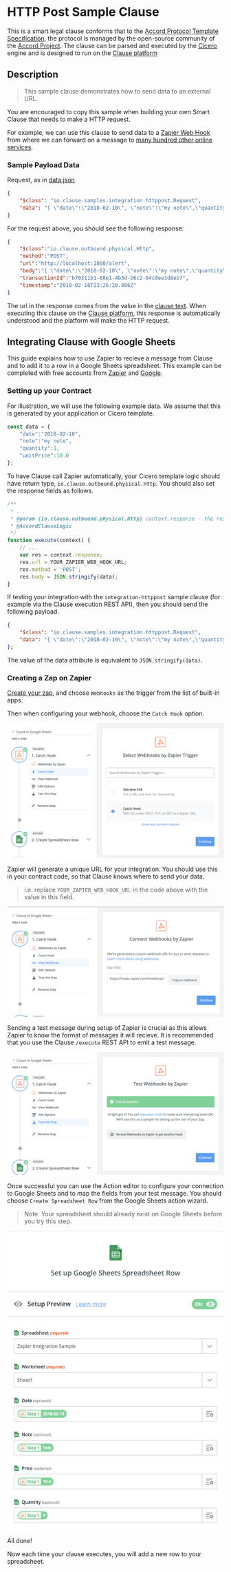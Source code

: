
# HTTP Post Sample Clause

This is a smart legal clause conforms that to the [Accord Protocol Template Specification](https://docs.google.com/document/d/1UacA_r2KGcBA2D4voDgGE8jqid-Uh4Dt09AE-shBKR0), the protocol is managed by the open-source community of the [Accord Project](https://accordproject.org). The clause can be parsed and executed by the [Cicero](https://github.com/accordproject/cicero) engine and is designed to run on the [Clause platform](https://clause.io)

## Description

> This sample clause demonstrates how to send data to an external URL. 

You are encouraged to copy this sample when building your own Smart Clause that needs to make a HTTP request.

For example, we can use this clause to send data to a [Zapier Web Hook](https://zapier.com/apps/webhook/integrations) from where we can forward on a message to [many hundred other online services](https://zapier.com/apps/integrations).

### Sample Payload Data

Request, as in [data.json](https://github.com/accordproject/cicero-template-library/blob/master/acceptance-of-delivery/data.json)
```json
{
    "$class": "io.clause.samples.integration.httppost.Request",
    "data": "{ \"date\":\"2018-02-10\", \"note\":\"my note\",\"quantity\":1,\"unitPrice\":10.0}"
}
```

For the request above, you should see the following response:
```json
{
    "$class":"io.clause.outbound.physical.Http",
    "method":"POST",
    "url":"http://localhost:1880/alert",
    "body":"{ \"date\":\"2018-02-10\", \"note\":\"my note\",\"quantity\":1,\"unitPrice\":10.0}",
    "transactionId":"b70311b1-88e1-4b3d-b6c2-84c8ee3d8eb7",
    "timestamp":"2018-02-18T13:26:20.886Z"
}
```
The url in the response comes from the value in the [clause text](sample.txt). When executing this clause on the [Clause platform](https://clause.io), this response is automatically understood and the platform will make the HTTP request.


## Integrating Clause with Google Sheets

This guide explains how to use Zapier to recieve a message from Clause and to add it to a row in a Google Sheets spreadsheet. This example can be completed with free accounts from [Zapier](https://zapier.com/sign-up) and [Google](https://accounts.google.com/SignUp?service=wise&continue=https%3A%2F%2Fdocs.google.com%2Fspreadsheets%2F%3Fusp%3Dmkt_sheets&ltmpl=sheets).

### Setting up your Contract

For illustration, we will use the following example data. We assume that this is generated by your application or Cicero template.

```js
const data = { 
    "date":"2018-02-10",
    "note":"my note",
    "quantity":1,
    "unitPrice":10.0
};
```

To have Clause call Zapier automatically, your Cicero template logic should have return type, `io.clause.outbound.physical.Http`. You should also set the response fields as follows.
```js
/**
 * ...
 * @param {io.clause.outbound.physical.Http} context.response - the response
 * @AccordClauseLogic
 */
function execute(context) {
    // ...
    var res = context.response;
    res.url = YOUR_ZAPIER_WEB_HOOK_URL;
    res.method = 'POST';
    res.body = JSON.stringify(data);
}

```

If testing your integration with the `integration-httppost` sample clause (for example via the Clause execution REST API), then you should send the following payload.
```json
{
    "$class": "io.clause.samples.integration.httppost.Request",
    "data": "{ \"date\":\"2018-02-10\", \"note\":\"my note\",\"quantity\":1,\"unitPrice\":10.0}"
};
```
The value of the data attribute is equivalent to `JSON.stringify(data)`.

### Creating a Zap on Zapier

[Create your zap](https://zapier.com/app/editor), and choose `Webhooks` as the trigger from the list of built-in apps.

Then when configuring your webhook, choose the `Catch Hook` option.

![webhook setup on zapier](docs/WebHook-catchhook.png)

Zapier will generate a unique URL for your integration. You should use this in your contract code, so that Clause knows where to send your data. 

> i.e. replace `YOUR_ZAPIER_WEB_HOOK_URL` in the code above with the value in this field.

![webhook setup on zapier](docs/WebHook-view.png)

Sending a test message during setup of Zapier is crucial as this allows Zapier to know the format of messages it will recieve. It is recommended that you use the Clause `/execute` REST API to emit a test message.

![webhook setup on zapier](docs/WebHook-test.png)

Once successful you can use the Action editor to configure your connection to Google Sheets and to map the fields from your test message. You should choose `Create Spreadsheet Row` from the Google Sheets action wizard.

> Note. Your spreadsheet should already exist on Google Sheets before you try this step.

![webhook setup on zapier](docs/GoogleSheets-setup.png)

All done!

Now each time your clause executes, you will add a new row to your spreadsheet.